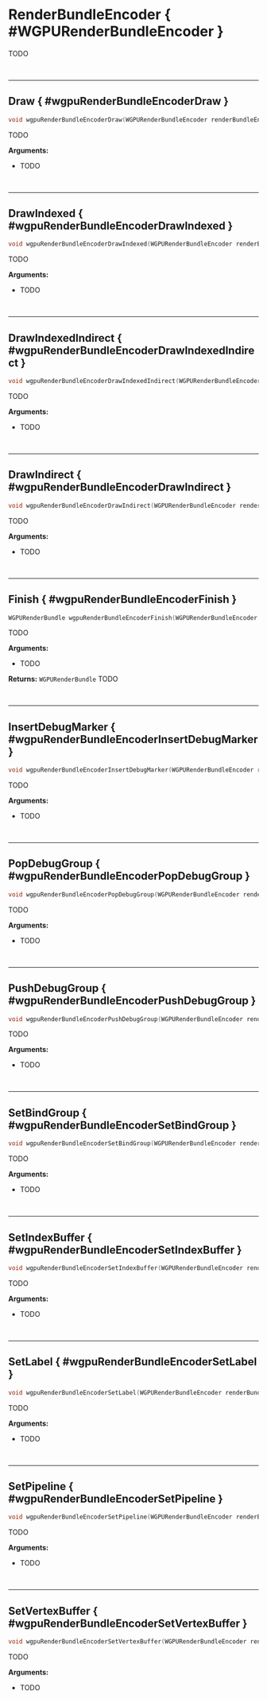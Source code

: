 

# RenderBundleEncoder { #WGPURenderBundleEncoder }


TODO




<br/><!-- poor man's styling, just for the demo before we use a non default theme -->
***

## Draw { #wgpuRenderBundleEncoderDraw }

```C
void wgpuRenderBundleEncoderDraw(WGPURenderBundleEncoder renderBundleEncoder, uint32_t vertexCount, uint32_t instanceCount, uint32_t firstVertex, uint32_t firstInstance)
```


TODO


**Arguments:**

 - TODO




<br/><!-- poor man's styling, just for the demo before we use a non default theme -->
***

## DrawIndexed { #wgpuRenderBundleEncoderDrawIndexed }

```C
void wgpuRenderBundleEncoderDrawIndexed(WGPURenderBundleEncoder renderBundleEncoder, uint32_t indexCount, uint32_t instanceCount, uint32_t firstIndex, int32_t baseVertex, uint32_t firstInstance)
```


TODO


**Arguments:**

 - TODO




<br/><!-- poor man's styling, just for the demo before we use a non default theme -->
***

## DrawIndexedIndirect { #wgpuRenderBundleEncoderDrawIndexedIndirect }

```C
void wgpuRenderBundleEncoderDrawIndexedIndirect(WGPURenderBundleEncoder renderBundleEncoder, WGPUBuffer indirectBuffer, uint64_t indirectOffset)
```


TODO


**Arguments:**

 - TODO




<br/><!-- poor man's styling, just for the demo before we use a non default theme -->
***

## DrawIndirect { #wgpuRenderBundleEncoderDrawIndirect }

```C
void wgpuRenderBundleEncoderDrawIndirect(WGPURenderBundleEncoder renderBundleEncoder, WGPUBuffer indirectBuffer, uint64_t indirectOffset)
```


TODO


**Arguments:**

 - TODO




<br/><!-- poor man's styling, just for the demo before we use a non default theme -->
***

## Finish { #wgpuRenderBundleEncoderFinish }

```C
WGPURenderBundle wgpuRenderBundleEncoderFinish(WGPURenderBundleEncoder renderBundleEncoder, WGPU_NULLABLE WGPURenderBundleDescriptor const * descriptor)
```


TODO


**Arguments:**

 - TODO



**Returns:** `WGPURenderBundle` 
TODO





<br/><!-- poor man's styling, just for the demo before we use a non default theme -->
***

## InsertDebugMarker { #wgpuRenderBundleEncoderInsertDebugMarker }

```C
void wgpuRenderBundleEncoderInsertDebugMarker(WGPURenderBundleEncoder renderBundleEncoder, char const * markerLabel)
```


TODO


**Arguments:**

 - TODO




<br/><!-- poor man's styling, just for the demo before we use a non default theme -->
***

## PopDebugGroup { #wgpuRenderBundleEncoderPopDebugGroup }

```C
void wgpuRenderBundleEncoderPopDebugGroup(WGPURenderBundleEncoder renderBundleEncoder)
```


TODO


**Arguments:**

 - TODO




<br/><!-- poor man's styling, just for the demo before we use a non default theme -->
***

## PushDebugGroup { #wgpuRenderBundleEncoderPushDebugGroup }

```C
void wgpuRenderBundleEncoderPushDebugGroup(WGPURenderBundleEncoder renderBundleEncoder, char const * groupLabel)
```


TODO


**Arguments:**

 - TODO




<br/><!-- poor man's styling, just for the demo before we use a non default theme -->
***

## SetBindGroup { #wgpuRenderBundleEncoderSetBindGroup }

```C
void wgpuRenderBundleEncoderSetBindGroup(WGPURenderBundleEncoder renderBundleEncoder, uint32_t groupIndex, WGPU_NULLABLE WGPUBindGroup group, size_t dynamicOffsetCount, uint32_t const * dynamicOffsets)
```


TODO


**Arguments:**

 - TODO




<br/><!-- poor man's styling, just for the demo before we use a non default theme -->
***

## SetIndexBuffer { #wgpuRenderBundleEncoderSetIndexBuffer }

```C
void wgpuRenderBundleEncoderSetIndexBuffer(WGPURenderBundleEncoder renderBundleEncoder, WGPUBuffer buffer, WGPUIndexFormat format, uint64_t offset, uint64_t size)
```


TODO


**Arguments:**

 - TODO




<br/><!-- poor man's styling, just for the demo before we use a non default theme -->
***

## SetLabel { #wgpuRenderBundleEncoderSetLabel }

```C
void wgpuRenderBundleEncoderSetLabel(WGPURenderBundleEncoder renderBundleEncoder, char const * label)
```


TODO


**Arguments:**

 - TODO




<br/><!-- poor man's styling, just for the demo before we use a non default theme -->
***

## SetPipeline { #wgpuRenderBundleEncoderSetPipeline }

```C
void wgpuRenderBundleEncoderSetPipeline(WGPURenderBundleEncoder renderBundleEncoder, WGPURenderPipeline pipeline)
```


TODO


**Arguments:**

 - TODO




<br/><!-- poor man's styling, just for the demo before we use a non default theme -->
***

## SetVertexBuffer { #wgpuRenderBundleEncoderSetVertexBuffer }

```C
void wgpuRenderBundleEncoderSetVertexBuffer(WGPURenderBundleEncoder renderBundleEncoder, uint32_t slot, WGPU_NULLABLE WGPUBuffer buffer, uint64_t offset, uint64_t size)
```


TODO


**Arguments:**

 - TODO




